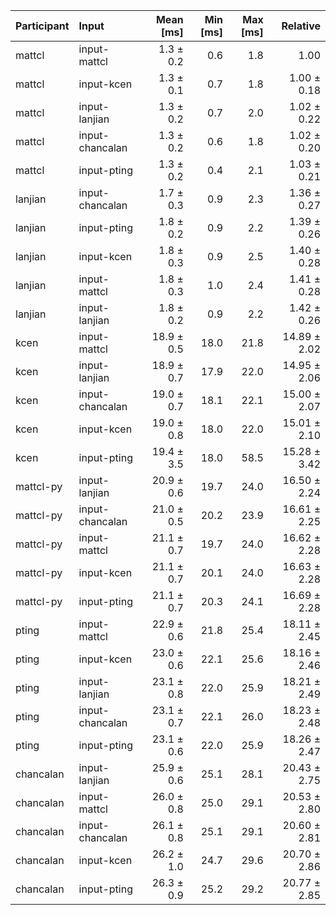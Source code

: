 | Participant | Input | Mean [ms] | Min [ms] | Max [ms] | Relative |
|:---|:---|---:|---:|---:|---:|
| mattcl | input-mattcl | 1.3 ± 0.2 | 0.6 | 1.8 | 1.00 |
| mattcl | input-kcen | 1.3 ± 0.1 | 0.7 | 1.8 | 1.00 ± 0.18 |
| mattcl | input-lanjian | 1.3 ± 0.2 | 0.7 | 2.0 | 1.02 ± 0.22 |
| mattcl | input-chancalan | 1.3 ± 0.2 | 0.6 | 1.8 | 1.02 ± 0.20 |
| mattcl | input-pting | 1.3 ± 0.2 | 0.4 | 2.1 | 1.03 ± 0.21 |
| lanjian | input-chancalan | 1.7 ± 0.3 | 0.9 | 2.3 | 1.36 ± 0.27 |
| lanjian | input-pting | 1.8 ± 0.2 | 0.9 | 2.2 | 1.39 ± 0.26 |
| lanjian | input-kcen | 1.8 ± 0.3 | 0.9 | 2.5 | 1.40 ± 0.28 |
| lanjian | input-mattcl | 1.8 ± 0.3 | 1.0 | 2.4 | 1.41 ± 0.28 |
| lanjian | input-lanjian | 1.8 ± 0.2 | 0.9 | 2.2 | 1.42 ± 0.26 |
| kcen | input-mattcl | 18.9 ± 0.5 | 18.0 | 21.8 | 14.89 ± 2.02 |
| kcen | input-lanjian | 18.9 ± 0.7 | 17.9 | 22.0 | 14.95 ± 2.06 |
| kcen | input-chancalan | 19.0 ± 0.7 | 18.1 | 22.1 | 15.00 ± 2.07 |
| kcen | input-kcen | 19.0 ± 0.8 | 18.0 | 22.0 | 15.01 ± 2.10 |
| kcen | input-pting | 19.4 ± 3.5 | 18.0 | 58.5 | 15.28 ± 3.42 |
| mattcl-py | input-lanjian | 20.9 ± 0.6 | 19.7 | 24.0 | 16.50 ± 2.24 |
| mattcl-py | input-chancalan | 21.0 ± 0.5 | 20.2 | 23.9 | 16.61 ± 2.25 |
| mattcl-py | input-mattcl | 21.1 ± 0.7 | 19.7 | 24.0 | 16.62 ± 2.28 |
| mattcl-py | input-kcen | 21.1 ± 0.7 | 20.1 | 24.0 | 16.63 ± 2.28 |
| mattcl-py | input-pting | 21.1 ± 0.7 | 20.3 | 24.1 | 16.69 ± 2.28 |
| pting | input-mattcl | 22.9 ± 0.6 | 21.8 | 25.4 | 18.11 ± 2.45 |
| pting | input-kcen | 23.0 ± 0.6 | 22.1 | 25.6 | 18.16 ± 2.46 |
| pting | input-lanjian | 23.1 ± 0.8 | 22.0 | 25.9 | 18.21 ± 2.49 |
| pting | input-chancalan | 23.1 ± 0.7 | 22.1 | 26.0 | 18.23 ± 2.48 |
| pting | input-pting | 23.1 ± 0.6 | 22.0 | 25.9 | 18.26 ± 2.47 |
| chancalan | input-lanjian | 25.9 ± 0.6 | 25.1 | 28.1 | 20.43 ± 2.75 |
| chancalan | input-mattcl | 26.0 ± 0.8 | 25.0 | 29.1 | 20.53 ± 2.80 |
| chancalan | input-chancalan | 26.1 ± 0.8 | 25.1 | 29.1 | 20.60 ± 2.81 |
| chancalan | input-kcen | 26.2 ± 1.0 | 24.7 | 29.6 | 20.70 ± 2.86 |
| chancalan | input-pting | 26.3 ± 0.9 | 25.2 | 29.2 | 20.77 ± 2.85 |
